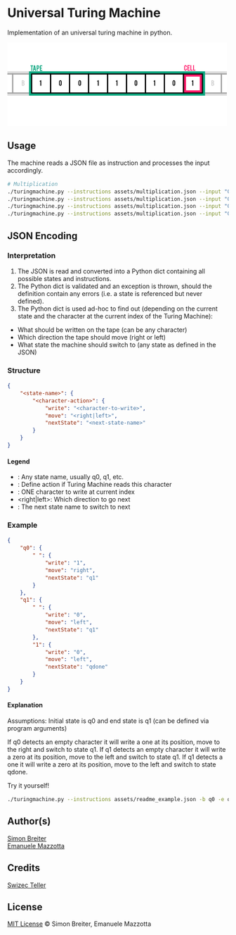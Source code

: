 # Universal Turing Machine

Implementation of an universal turing machine in python.

![Turing Machine Example](assets/turing.png)

## Usage
The machine reads a JSON file as instruction and processes the input accordingly.

```sh
# Multiplication
./turingmachine.py --instructions assets/multiplication.json --input "00 000" -r -s .01
./turingmachine.py --instructions assets/multiplication.json --input "00000000000000000" -r -s .01
./turingmachine.py --instructions assets/multiplication.json --input "0000000000000000000000000 0" -r -s .01
./turingmachine.py --instructions assets/multiplication.json --input "0000000000000 000000000000000000000000" -r -s .01
```

## JSON Encoding

### Interpretation

1. The JSON is read and converted into a Python dict containing all possible states and instructions.
2. The Python dict is validated and an exception is thrown, should the definition contain any errors (i.e. a state is referenced but never defined).
3. The Python dict is used ad-hoc to find out (depending on the current state and the character at the current index of the Turing Machine):
- What should be written on the tape (can be any character)
- Which direction the tape should move (right or left)
- What state the machine should switch to (any state as defined in the JSON)

### Structure

```json
{
    "<state-name>": {
        "<character-action>": {
            "write": "<character-to-write>",
            "move": "<right|left>",
          	"nextState": "<next-state-name>"
        }
    }
}
```

#### Legend

* <state-name>: Any state name, usually q0, q1, etc.
* <character-action>: Define action if Turing Machine reads this character
* <character-to-write>: ONE character to write at current index
* <right|left>: Which direction to go next
* <next-state-name>: The next state name to switch to next

### Example

```json
{
    "q0": {
        " ": {
            "write": "1",
            "move": "right",
          	"nextState": "q1"
        }
    },
    "q1": {
        " ": {
            "write": "0",
            "move": "left",
            "nextState": "q1"
        },
        "1": {
            "write": "0",
            "move": "left",
            "nextState": "qdone"
        }
    }
}
```

#### Explanation

Assumptions: Initial state is q0 and end state is q1 (can be defined via program arguments)

If q0 detects an empty character it will write a one at its position, move to the right and switch to state q1.
If q1 detects an empty character it will write a zero at its position, move to the left and switch to state q1.
If q1 detects a one it will write a zero at its position, move to the left and switch to state qdone.

Try it yourself!

```bash
./turingmachine.py --instructions assets/readme_example.json -b q0 -e qdone --input " " -r -s 1
```

## Author(s)

[Simon Breiter](mailto:hello@simonbreiter.com)  
[Emanuele Mazzotta](mailto:hello@mazzotta.me)

## Credits
[Swizec Teller](http://swizec.com/blog/a-turing-machine-in-133-bytes-of-javascript/swizec/3069)

## License

[MIT License](LICENSE.md) © Simon Breiter, Emanuele Mazzotta

